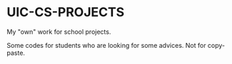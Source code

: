 # UIC-CS-PROJECTS
My "own" work for school projects.

Some codes for students who are looking for some advices.
Not for copy-paste.
